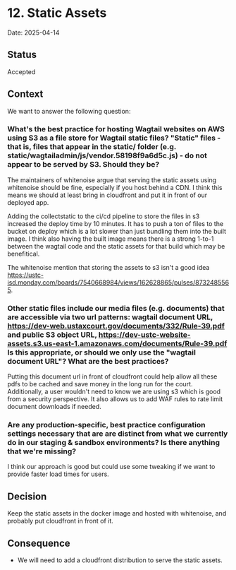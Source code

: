 # 12. Static Assets

Date: 2025-04-14

## Status

Accepted

## Context

We want to answer the following question:

### What's the best practice for hosting Wagtail websites on AWS using S3 as a file store for Wagtail static files? "Static" files - that is, files that appear in the static/ folder (e.g. static/wagtailadmin/js/vendor.58198f9a6d5c.js) - do not appear to be served by S3. Should they be?

The maintainers of whitenoise argue that serving the static assets using whitenoise should be fine, especially if you host behind a CDN.  I think this means we should at least bring in cloudfront and put it in front of our deployed app.

Adding the collectstatic to the ci/cd pipeline to store the files in s3 increased the deploy time by 10 minutes.  It has to push a ton of files to the bucket on deploy which is a lot slower than just bundling them into the built image.  I think also having the built image means there is a strong 1-to-1 between the wagtail code and the static assets for that build which may be benefitical.

The whitenoise mention that storing the assets to s3 isn't a good idea https://ustc-isd.monday.com/boards/7540668984/views/162628865/pulses/8732485565.


###  Other static files include our media files (e.g. documents) that are accessible via two url patterns: wagtail document URL, https://dev-web.ustaxcourt.gov/documents/332/Rule-39.pdf and public S3 object URL, https://dev-ustc-website-assets.s3.us-east-1.amazonaws.com/documents/Rule-39.pdf Is this appropriate, or should we only use the "wagtail document URL"? What are the best practices?

Putting this document url in front of cloudfront could help allow all these pdfs to be cached and save money in the long run for the court.  Additionally, a user wouldn't need to know we are using s3 which is good from a security perspective.  It also allows us to add WAF rules to rate limit document downloads if needed.

### Are any production-specific, best practice configuration settings necessary that are are distinct from what we currently do in our staging & sandbox environments? Is there anything that we're missing?

I think our approach is good but could use some tweaking if we want to provide faster load times for users.

## Decision

Keep the static assets in the docker image and hosted with whitenoise, and probably put cloudfront in front of it.

## Consequence

- We will need to add a cloudfront distribution to serve the static assets.
